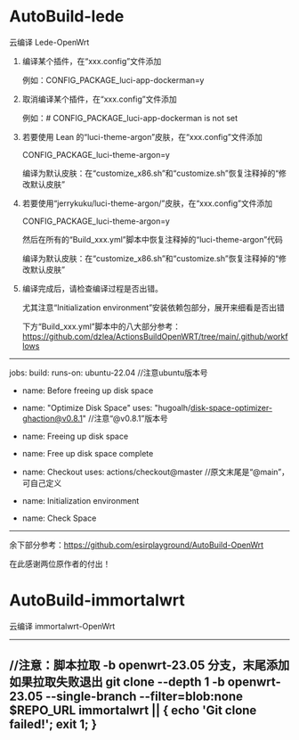 # AutoBuild-lede
云编译 Lede-OpenWrt


1. 编译某个插件，在“xxx.config”文件添加
   
   例如：CONFIG_PACKAGE_luci-app-dockerman=y

2. 取消编译某个插件，在“xxx.config”文件添加
   
   例如：# CONFIG_PACKAGE_luci-app-dockerman is not set

3. 若要使用 Lean 的“luci-theme-argon”皮肤，在“xxx.config”文件添加
   
   CONFIG_PACKAGE_luci-theme-argon=y

   编译为默认皮肤：在“customize_x86.sh”和“customize.sh”恢复注释掉的“修改默认皮肤”

5. 若要使用“jerrykuku/luci-theme-argon/”皮肤，在“xxx.config”文件添加

   CONFIG_PACKAGE_luci-theme-argon=y
   
   然后在所有的“Build_xxx.yml”脚本中恢复注释掉的“luci-theme-argon”代码

   编译为默认皮肤：在“customize_x86.sh”和“customize.sh”恢复注释掉的“修改默认皮肤”

6. 编译完成后，请检查编译过程是否出错。
  
   尤其注意“Initialization environment”安装依赖包部分，展开来细看是否出错

   下方“Build_xxx.yml”脚本中的八大部分参考：https://github.com/dzlea/ActionsBuildOpenWRT/tree/main/.github/workflows   
-----------------------------------------------------------------------

jobs:
  build:
    runs-on: ubuntu-22.04  //注意ubuntu版本号

   - name: Before freeing up disk space

   - name: "Optimize Disk Space"
     uses: "hugoalh/disk-space-optimizer-ghaction@v0.8.1"   //注意“@v0.8.1”版本号

   - name: Freeing up disk space
     
   - name: Free up disk space complete
     
   - name: Checkout
     uses: actions/checkout@master  //原文末尾是“@main”，可自己定义

   - name: Initialization environment
     
   - name: Check Space
-----------------------------------------------------------------------

   余下部分参考：https://github.com/esirplayground/AutoBuild-OpenWrt

   在此感谢两位原作者的付出！


# AutoBuild-immortalwrt
云编译 immortalwrt-OpenWrt

-----------------------------------------------------------------------
//注意：脚本拉取 -b openwrt-23.05 分支，末尾添加如果拉取失败退出
git clone --depth 1 -b openwrt-23.05 --single-branch --filter=blob:none $REPO_URL immortalwrt || { echo 'Git clone failed!'; exit 1; }
-----------------------------------------------------------------------                     
